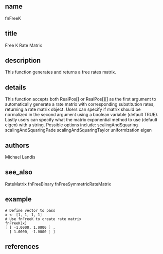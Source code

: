 ## name
fnFreeK
## title
Free K Rate Matrix
## description
This function generates and returns a free rates matrix. 
## details
This function accepts both RealPos[] or RealPos[][] as the first argument to automatically
generate a rate matrix with corresponding substitution rates, returning a rate matrix object.
Users can specify if matrix should be normalized in the second argument using a boolean 
variable (default TRUE). Lastly users can specify what the matrix exponential method to
use (default eigen) with a string. Possible options include:
scalingAndSquaring
scalingAndSquaringPade
scalingAndSquaringTaylor
uniformization
eigen
## authors
Michael Landis
## see_also
RateMatrix
fnFreeBinary
fnFreeSymmetricRateMatrix
## example
    # Define vector to pass
    x <- [1, 1, 1, 1]
    # Use fnFreeK to create rate matrix
    fnFreeK(x)
    [ [ -1.0000, 1.0000 ] ,
      [ 1.0000, -1.0000 ] ]
## references
